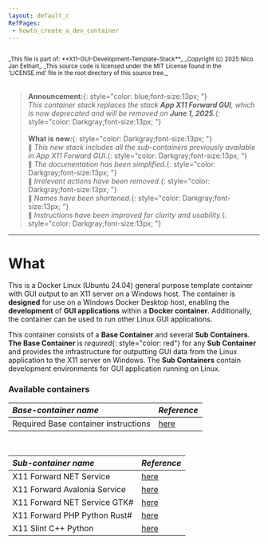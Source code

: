 ```yaml
---
layout: default_c
RefPages:
 - howto_create_a_dev_container
--- 
```


<small>
<br>
_This file is part of: **X11-GUI-Development-Template-Stack**_
_Copyright (c) 2025 Nico Jan Eelhart_
_This source code is licensed under the MIT License found in the  'LICENSE.md' file in the root directory of this source tree._
</small>
<br><br>

> **Announcement:**{: style="color: blue;font-size:13px; "} <br>
*This container stack replaces the stack **App X11 Forward GUI**, which is now deprecated and will be removed on **June 1, 2025.***{: style="color: Darkgray;font-size:13px; "}   <br><br>
**What is new:**{: style="color: Darkgray;font-size:13px; "} <br>
<small>🌟</small> *This new stack includes all the sub-containers previously available in App X11 Forward GUI.*{: style="color: Darkgray;font-size:13px; "} <br>
<small>🌟</small> *The documentation has been simplified.*{: style="color: Darkgray;font-size:13px; "} <br>
<small>🌟</small> *Irrelevant actions have been removed.*{: style="color: Darkgray;font-size:13px; "}<br>
<small>🌟</small> *Names have been shortened.*{: style="color: Darkgray;font-size:13px; "} <br>
<small>🌟</small> *Instructions have been improved for clarity and usability.*{: style="color: Darkgray;font-size:13px; "} <br>

<hr>

# What
This is a Docker Linux (Ubuntu 24.04) general purpose template container with GUI output to an X11 server on a Windows host. The container is **designed** for use on a Windows Docker Desktop host, enabling the **development** of **GUI applications** within a **Docker container**. Additionally, the container can be used to run other Linux GUI applications.

This container consists of a **Base Container** and several **Sub Containers**. **The Base Container** is *required*{: style="color: red"} for any **Sub Container** and provides the infrastructure for outputting GUI data from the Linux application to the X11 server on Windows. The **Sub Containers** contain development environments for GUI application running on Linux. 

### Available containers

| ***Base-container name***            | ***Reference*** |
|:-----------------                   |:----------------|
| Required Base container instructions         | [here](./Howtos/howto_create_a_dev_container#the-basic-container-setup) |

<br>

| ***Sub-container name***            | ***Reference*** |
|:-----------------                   |:----------------|
| X11 Forward NET Service         | [here](./Howtos/howto_create_a_dev_container#31-creating-the-net-sub-container-afx-x11-forward-net-service) |
| X11 Forward Avalonia Service    | [here](./Howtos/howto_create_a_dev_container#32-creating-an-avalonia-net-sub-container-afx-x11-forward-avalonia-service)|
| X11 Forward NET Service GTK#    | [here](./Howtos/howto_create_a_dev_container#33-creating-an-net-gtk-sub-container-afx-x11-forward-net-service-gtk)  |
| X11 Forward PHP Python Rust#    | [here](./Howtos/howto_create_a_dev_container#34---a-phppythonrust-sub-container)  |
| X11 Slint C++ Python            | [here](./howto_create_a_dev_container#35---sub-container-slintsdl2-c-and-python)  |
